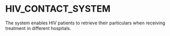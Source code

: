 # HIV_CONTACT_SYSTEM
The system enables HIV patients to retrieve their particulars when receiving treatment in different hospitals.
